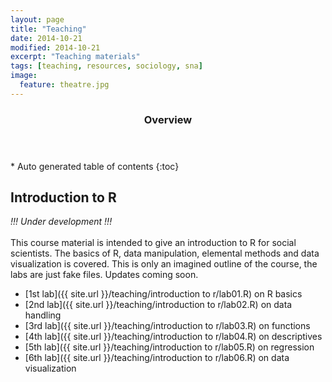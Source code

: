 ```yaml
---
layout: page
title: "Teaching"
date: 2014-10-21
modified: 2014-10-21
excerpt: "Teaching materials"
tags: [teaching, resources, sociology, sna]
image:
  feature: theatre.jpg
---
```

<section id="table-of-contents" class="toc">
  <header>
    <h3>Overview</h3>
  </header>
<div id="drawer" markdown="1">
*  Auto generated table of contents
{:toc}
</div>
</section><!-- /#table-of-contents -->

## Introduction to R

*!!! Under development !!!*
<br><br>
This course material is intended to give an introduction to R for social scientists. The basics of R, data manipulation, elemental methods and data visualization is covered. This is only an imagined outline of the course, the labs are just fake files. Updates coming soon.

- [1st lab]({{ site.url }}/teaching/introduction to r/lab01.R) on R basics
- [2nd lab]({{ site.url }}/teaching/introduction to r/lab02.R) on data handling
- [3rd lab]({{ site.url }}/teaching/introduction to r/lab03.R) on functions
- [4th lab]({{ site.url }}/teaching/introduction to r/lab04.R) on descriptives
- [5th lab]({{ site.url }}/teaching/introduction to r/lab05.R) on regression
- [6th lab]({{ site.url }}/teaching/introduction to r/lab06.R) on data visualization
